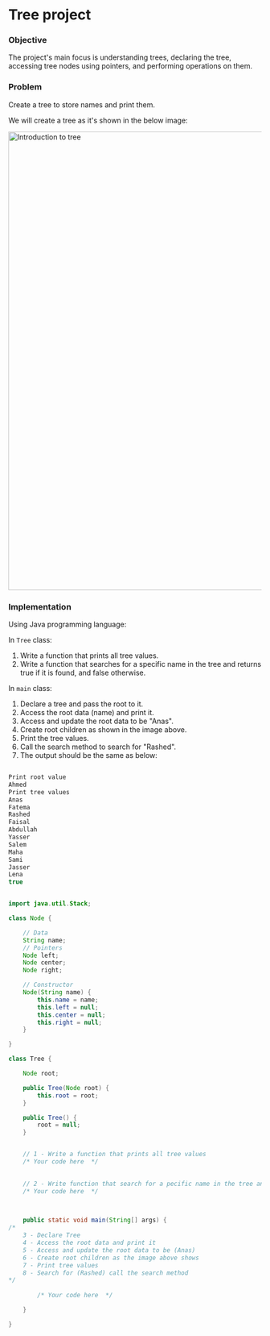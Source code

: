 # Tree project

### Objective
The project's main focus is understanding trees, declaring the tree, accessing tree nodes using pointers, and performing operations on them.

### Problem
Create a tree to store names and print them.

We will create a tree as it's shown in the below image:

<img width="910" alt="Introduction to tree" src="https://github.com/SAFCSP-Team/tree-with-non-premitive-data-type/blob/main/Images/TreeOfStrings.jpg">


### Implementation

Using Java programming language: 

In `Tree` class:

1. Write a function that prints all tree values.
2. Write a function that searches for a specific name in the tree and returns true if it is found, and false otherwise.

In `main` class:   
  
1. Declare a tree and pass the root to it.   
2. Access the root data (name) and print it.   
3. Access and update the root data to be "Anas".   
4. Create root children as shown in the image above.   
5. Print the tree values.   
6. Call the search method to search for "Rashed".   
9. The output should be the same as below:  
    
```java 

Print root value
Ahmed
Print tree values
Anas
Fatema
Rashed
Faisal
Abdullah
Yasser
Salem
Maha
Sami
Jasser
Lena
true

```



```java

import java.util.Stack;

class Node {

    // Data
    String name;
    // Pointers
    Node left;
    Node center;
    Node right;

    // Constructor
    Node(String name) {
        this.name = name;
        this.left = null;
        this.center = null;
        this.right = null;
    }

}

class Tree {

    Node root;

    public Tree(Node root) {
        this.root = root;
    }

    public Tree() {
        root = null;
    }


    // 1 - Write a function that prints all tree values
    /* Your code here  */ 

   
    // 2 - Write function that search for a pecific name in the tree and returns true if the it's found and return false otherwis 
    /* Your code here  */ 

    

    public static void main(String[] args) {
/* 
    3 - Declare Tree
    4 - Access the root data and print it
    5 - Access and update the root data to be (Anas)
    6 - Create root children as the image above shows
    7 - Print tree values
    8 - Search for (Rashed) call the search method
*/
        
        /* Your code here  */ 

    }

}



```

